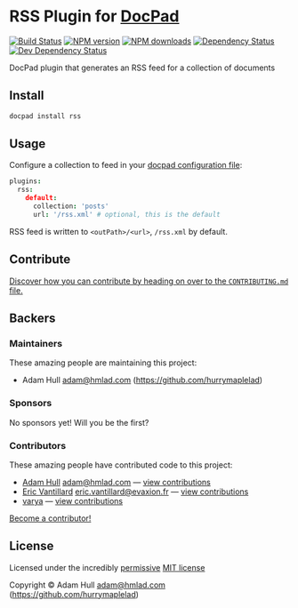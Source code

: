 # RSS Plugin for [DocPad](http://docpad.org)

<!-- BADGES/ -->

[![Build Status](https://img.shields.io/travis/hurrymaplelad/docpad-plugin-rss/master.svg)](http://travis-ci.org/hurrymaplelad/docpad-plugin-rss "Check this project's build status on TravisCI")
[![NPM version](https://img.shields.io/npm/v/docpad-plugin-rss.svg)](https://npmjs.org/package/docpad-plugin-rss "View this project on NPM")
[![NPM downloads](https://img.shields.io/npm/dm/docpad-plugin-rss.svg)](https://npmjs.org/package/docpad-plugin-rss "View this project on NPM")
[![Dependency Status](https://img.shields.io/david/hurrymaplelad/docpad-plugin-rss.svg)](https://david-dm.org/hurrymaplelad/docpad-plugin-rss)
[![Dev Dependency Status](https://img.shields.io/david/dev/hurrymaplelad/docpad-plugin-rss.svg)](https://david-dm.org/hurrymaplelad/docpad-plugin-rss#info=devDependencies)<br/>


<!-- /BADGES -->


<!-- DESCRIPTION/ -->

DocPad plugin that generates an RSS feed for a collection of documents

<!-- /DESCRIPTION -->


<!-- INSTALL/ -->

## Install

``` bash
docpad install rss
```

<!-- /INSTALL -->


## Usage

Configure a collection to feed in your [docpad configuration file](http://docpad.org/docs/config):

```coffee
plugins:
  rss:
    default:
      collection: 'posts'
      url: '/rss.xml' # optional, this is the default
```

RSS feed is written to `<outPath>/<url>`, `/rss.xml` by default.


<!-- CONTRIBUTE/ -->

## Contribute

[Discover how you can contribute by heading on over to the `CONTRIBUTING.md` file.](https://github.com/hurrymaplelad/docpad-plugin-rss/blob/master/CONTRIBUTING.md#files)

<!-- /CONTRIBUTE -->


<!-- BACKERS/ -->

## Backers

### Maintainers

These amazing people are maintaining this project:

- Adam Hull <adam@hmlad.com> (https://github.com/hurrymaplelad)

### Sponsors

No sponsors yet! Will you be the first?



### Contributors

These amazing people have contributed code to this project:

- [Adam Hull](https://github.com/hurrymaplelad) <adam@hmlad.com> — [view contributions](https://github.com/hurrymaplelad/docpad-plugin-rss/commits?author=hurrymaplelad)
- [Eric Vantillard](http://github.com/evantill) <eric.vantillard@evaxion.fr> — [view contributions](https://github.com/hurrymaplelad/docpad-plugin-rss/commits?author=evantill)
- [varya](https://github.com/varya) — [view contributions](https://github.com/hurrymaplelad/docpad-plugin-rss/commits?author=varya)

[Become a contributor!](https://github.com/hurrymaplelad/docpad-plugin-rss/blob/master/CONTRIBUTING.md#files)

<!-- /BACKERS -->


<!-- LICENSE/ -->

## License

Licensed under the incredibly [permissive](http://en.wikipedia.org/wiki/Permissive_free_software_licence) [MIT license](http://creativecommons.org/licenses/MIT/)

Copyright &copy; Adam Hull <adam@hmlad.com> (https://github.com/hurrymaplelad)

<!-- /LICENSE -->


